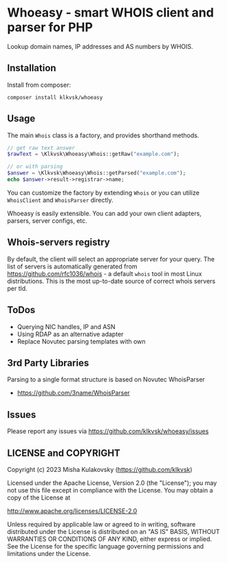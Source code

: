 Whoeasy - smart WHOIS client and parser for PHP
====================

Lookup domain names, IP addresses and AS numbers by WHOIS.


Installation
------------

Install from composer:

```shell
composer install klkvsk/whoeasy
```

Usage
-----

The main `Whois` class is a factory, and provides shorthand methods.

```php
// get raw text answer
$rawText = \Klkvsk\Whoeasy\Whois::getRaw("example.com");

// or with parsing
$answer = \Klkvsk\Whoeasy\Whois::getParsed("example.com");
echo $answer->result->registrar->name;
```

You can customize the factory by extending `Whois` 
or you can utilize `WhoisClient` and `WhoisParser` directly.

Whoeasy is easily extensible. You can add your own client adapters, parsers, server configs, etc.


Whois-servers registry
-----
By default, the client will select an appropriate server for your query.
The list of servers is automatically generated from https://github.com/rfc1036/whois - 
a default `whois` tool in most Linux distributions. This is the most up-to-date source
of correct whois servers per tld.


ToDos
-----
* Querying NIC handles, IP and ASN
* Using RDAP as an alternative adapter
* Replace Novutec parsing templates with own 

3rd Party Libraries
-------------------
Parsing to a single format structure is based on Novutec WhoisParser
* https://github.com/3name/WhoisParser

Issues
------
Please report any issues via https://github.com/klkvsk/whoeasy/issues

LICENSE and COPYRIGHT
-----------------------
Copyright (c) 2023 Misha Kulakovsky (https://github.com/klkvsk)

Licensed under the Apache License, Version 2.0 (the "License");
you may not use this file except in compliance with the License.
You may obtain a copy of the License at

http://www.apache.org/licenses/LICENSE-2.0

Unless required by applicable law or agreed to in writing, software
distributed under the License is distributed on an "AS IS" BASIS,
WITHOUT WARRANTIES OR CONDITIONS OF ANY KIND, either express or implied.
See the License for the specific language governing permissions and
limitations under the License.
